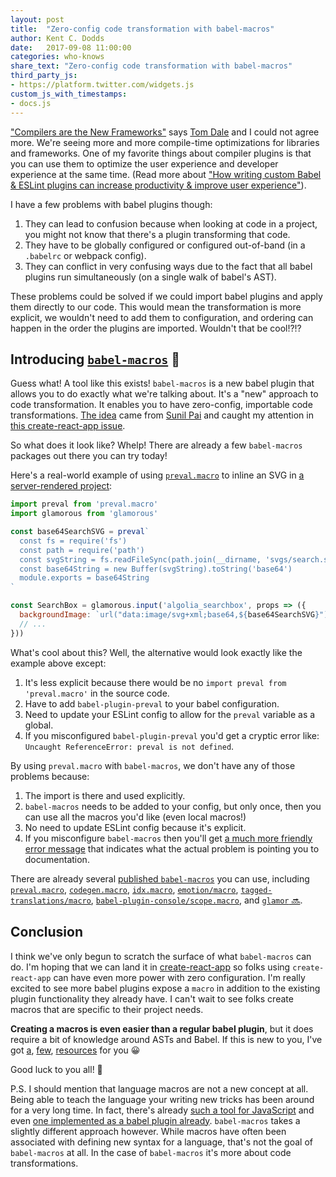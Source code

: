 ```yaml
---
layout: post
title:  "Zero-config code transformation with babel-macros"
author: Kent C. Dodds
date:   2017-09-08 11:00:00
categories: who-knows
share_text: "Zero-config code transformation with babel-macros"
third_party_js:
- https://platform.twitter.com/widgets.js
custom_js_with_timestamps:
- docs.js
---
```


["Compilers are the New Frameworks"](https://tomdale.net/2017/09/compilers-are-the-new-frameworks/) says [Tom Dale](https://twitter.com/tomdale) and I could not agree more. We're seeing more and more compile-time optimizations for libraries and frameworks. One of my favorite things about compiler plugins is that you can use them to optimize the user experience and developer experience at the same time. (Read more about ["How writing custom Babel & ESLint plugins can increase productivity & improve user experience"](https://medium.com/@kentcdodds/how-writing-custom-babel-and-eslint-plugins-can-increase-your-productivity-and-improve-user-fd6dd8076e26)).

I have a few problems with babel plugins though:

1. They can lead to confusion because when looking at code in a project, you might not know that there's a plugin transforming that code.
2. They have to be globally configured or configured out-of-band (in a `.babelrc` or webpack config).
3. They can conflict in very confusing ways due to the fact that all babel plugins run simultaneously (on a single walk of babel's AST).

These problems could be solved if we could import babel plugins and apply them directly to our code. This would mean the transformation is more explicit, we wouldn't need to add them to configuration, and ordering can happen in the order the plugins are imported. Wouldn't that be cool!?!?

## Introducing [`babel-macros`](https://github.com/kentcdodds/babel-macros) 🎣

Guess what! A tool like this exists! `babel-macros` is a new babel plugin that allows you to do exactly what we're talking about. It's a "new" approach to code transformation. It enables you to have zero-config, importable code transformations. [The idea](https://github.com/threepointone/babel-macros) came from [Sunil Pai](https://twitter.com/threepointone) and caught my attention in [this create-react-app issue](https://github.com/facebookincubator/create-react-app/issues/2730).

So what does it look like? Whelp! There are already a few `babel-macros` packages out there you can try today!

Here's a real-world example of using [`preval.macro`](https://github.com/kentcdodds/preval.macro) to inline an SVG in [a server-rendered project](https://github.com/kentcdodds/glamorous-website):

```javascript
import preval from 'preval.macro'
import glamorous from 'glamorous'

const base64SearchSVG = preval`
  const fs = require('fs')
  const path = require('path')
  const svgString = fs.readFileSync(path.join(__dirname, 'svgs/search.svg'), 'utf8')
  const base64String = new Buffer(svgString).toString('base64')
  module.exports = base64String
`

const SearchBox = glamorous.input('algolia_searchbox', props => ({
  backgroundImage: `url("data:image/svg+xml;base64,${base64SearchSVG}")`,
  // ...
}))
```

What's cool about this? Well, the alternative would look exactly like the example above except:

1. It's less explicit because there would be no `import preval from 'preval.macro'` in the source code.
2. Have to add `babel-plugin-preval` to your babel configuration. 
3. Need to update your ESLint config to allow for the `preval` variable as a global.
4. If you misconfigured `babel-plugin-preval` you'd get a cryptic error like: `Uncaught ReferenceError: preval is not defined`.

By using `preval.macro` with `babel-macros`, we don't have any of those problems because:

1. The import is there and used explicitly.
2. `babel-macros` needs to be added to your config, but only once, then you can use all the macros you'd like (even local macros!)
3. No need to update ESLint config because it's explicit.
4. If you misconfigure `babel-macros` then you'll get [a much more friendly error message](https://github.com/kentcdodds/babel-macros/blob/f7c9881ee22b19b3c53c93711af6a42895ba1c71/src/__tests__/__snapshots__/index.js.snap#L100) that indicates what the actual problem is pointing you to documentation.

There are already several [published `babel-macros`](https://www.npmjs.com/browse/keyword/babel-macros) you can use, including [`preval.macro`](https://github.com/kentcdodds/preval.macro), [`codegen.macro`](https://github.com/kentcdodds/codegen.macro), [`idx.macro`](https://github.com/dralletje/idx.macro), [`emotion/macro`](https://github.com/emotion-js/emotion/blob/master/docs/babel-macros.md), [`tagged-translations/macro`](https://github.com/vinhlh/tagged-translations#via-babel-macros), [`babel-plugin-console/scope.macro`](https://github.com/mattphillips/babel-plugin-console#macros), and [`glamor` 🔜](https://github.com/threepointone/glamor/pull/312).

## Conclusion

I think we've only begun to scratch the surface of what `babel-macros` can do. I'm hoping that we can land it in [create-react-app](https://github.com/facebookincubator/create-react-app/issues/2730) so folks using `create-react-app` can have even more power with zero configuration. I'm really excited to see more babel plugins expose a `macro` in addition to the existing plugin functionality they already have. I can't wait to see folks create macros that are specific to their project needs.

**Creating a macros is even easier than a regular babel plugin**, but it does require a bit of knowledge around ASTs and Babel. If this is new to you, I've got [a](https://kentcdodds.com/talks/#writing-custom-babel-and-eslint-plugins-with-asts), [few](https://github.com/kentcdodds/asts-workshop), [resources](https://kentcdodds.com/workshops/#code-transformation-and-linting) for you 😀

Good luck to you all! 👋

P.S. I should mention that language macros are not a new concept at all. Being able to teach the language your writing new tricks has been around for a very long time. In fact, there's already [such a tool for JavaScript](http://sweetjs.org/) and even [one implemented as a babel plugin already](https://github.com/codemix/babel-plugin-macros). `babel-macros` takes a slightly different approach however. While macros have often been associated with defining new syntax for a language, that's not the goal of `babel-macros` at all. In the case of `babel-macros` it's more about code transformations.
